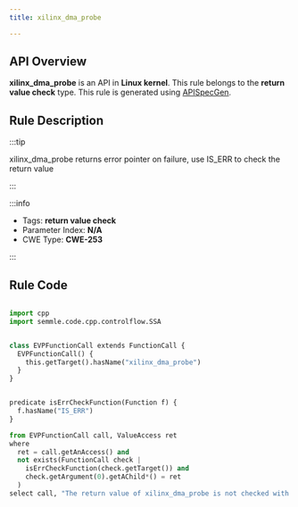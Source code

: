 ```yaml
---
title: xilinx_dma_probe

---
```



## API Overview
**xilinx_dma_probe** is an API in **Linux kernel**. This rule belongs to the **return value check** type. This rule is generated using [APISpecGen](../../tools/APISpecGen).
## Rule Description

:::tip

xilinx_dma_probe returns error pointer on failure, use IS_ERR to check the return value

:::

:::info

- Tags: **return value check**
- Parameter Index: **N/A**
- CWE Type: **CWE-253**

:::

## Rule Code
```python

import cpp
import semmle.code.cpp.controlflow.SSA


class EVPFunctionCall extends FunctionCall {
  EVPFunctionCall() {
    this.getTarget().hasName("xilinx_dma_probe")
  }
}


predicate isErrCheckFunction(Function f) {
  f.hasName("IS_ERR") 
}

from EVPFunctionCall call, ValueAccess ret
where
  ret = call.getAnAccess() and
  not exists(FunctionCall check |
    isErrCheckFunction(check.getTarget()) and
    check.getArgument(0).getAChild*() = ret
  )
select call, "The return value of xilinx_dma_probe is not checked with IS_ERR."
    
```